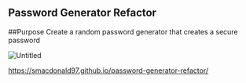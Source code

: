 ## Password Generator Refactor

##Purpose 
Create a random password generator that creates a secure password 

![Untitled](https://user-images.githubusercontent.com/60911418/149679148-d5a431ac-7a26-472f-a3cd-00c7a767fa47.png)

https://smacdonald97.github.io/password-generator-refactor/
